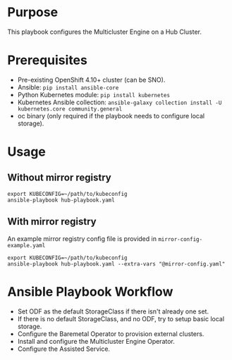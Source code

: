 # Purpose
This playbook configures the Multicluster Engine on a Hub Cluster.
# Prerequisites
* Pre-existing OpenShift 4.10+ cluster (can be SNO).
* Ansible: ```pip install ansible-core```
* Python Kubernetes module: ```pip install kubernetes```
* Kubernetes Ansible collection: ```ansible-galaxy collection install -U kubernetes.core community.general```
* oc binary (only required if the playbook needs to configure local storage).
# Usage
## Without mirror registry
```
export KUBECONFIG=~/path/to/kubeconfig
ansible-playbook hub-playbook.yaml
```
## With mirror registry
An example mirror registry config file is provided in ```mirror-config-example.yaml```
```
export KUBECONFIG=~/path/to/kubeconfig
ansible-playbook hub-playbook.yaml --extra-vars "@mirror-config.yaml"
```
# Ansible Playbook Workflow
* Set ODF as the default StorageClass if there isn't already one set.
* If there is no default StorageClass, and no ODF, try to setup basic local storage.
* Configure the Baremetal Operator to provision external clusters.
* Install and configure the Multicluster Engine Operator.
* Configure the Assisted Service.
